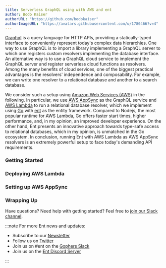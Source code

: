 ```yaml
---
title: Serverless GraphQL using with AWS and ent
author: Bodo Kaiser
authorURL: "https://github.com/bodokaiser"
authorImageURL: "https://avatars.githubusercontent.com/u/1780466?v=4"
---
```


[Graphql][1] is a query language for HTTP APIs, providing a statically-typed interface to conveniently represent today's complex data hierarchies.
One way to use GraphQL is to import a library implementing a GraphQL server to which one registers custom resolvers implementing the database interface.
An alternative way is to use a GraphQL cloud service to implement the GraphQL server and register serverless cloud functions as resolvers.
Among the many benefits of cloud services, one of the biggest practical advantages is the resolvers' independence and composability.
For example, we can write one resolver to a relational database and another to a search database.

We consider such a setup using [Amazon Web Services (AWS)][2] in the following. In particular, we use [AWS AppSync][3] as the GraphQL service and [AWS Lambda][4] to run a relational database resolver, which we implement using [Go][5] with [ent][6] as the entity framework.
Compared to Nodejs, the most popular runtime for AWS Lambda, Go offers faster start times, higher performance, and, in my opinion, an improved developer experience.
On the other hand, Ent presents an innovative approach towards type-safe access to relational databases, which in my opinion, is unmatched in the Go ecosystem.
In conclusion, running Ent with AWS Lambda as AWS AppSync resolvers is an extremely powerful setup to face today's demanding API requirements.

### Getting Started

### Deploying AWS Lambda

### Setting up AWS AppSync

### Wrapping Up

Have questions? Need help with getting started? Feel free to [join our Slack channel](https://entgo.io/docs/slack/).

:::note For more Ent news and updates:

- Subscribe to our [Newsletter](https://www.getrevue.co/profile/ent)
- Follow us on [Twitter](https://twitter.com/entgo_io)
- Join us on #ent on the [Gophers Slack](https://entgo.io/docs/slack)
- Join us on the [Ent Discord Server](https://discord.gg/qZmPgTE6RX)

:::

[1]: https://graphql.org
[2]: https://aws.amazon.com
[3]: https://aws.amazon.com/appsync/
[4]: https://aws.amazon.com/lambda/
[5]: https://go.dev
[6]: https://entgo.io
